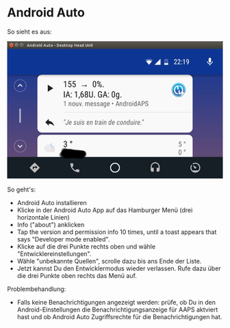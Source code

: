 # Android Auto

So sieht es aus:

![Screenshot 1](../images/Android-auto1.png)

So geht's:

* Android Auto installieren
* Klicke in der Android Auto App auf das Hamburger Menü (drei horizontale Linien)
* Info ("about") anklicken
* Tap the version and permission info 10 times, until a toast appears that says "Developer mode enabled".
* Klicke auf die drei Punkte rechts oben und wähle "Entwicklereinstellungen".
* Wähle "unbekannte Quellen", scrolle dazu bis ans Ende der Liste.
* Jetzt kannst Du den Entwicklermodus wieder verlassen. Rufe dazu über die drei Punkte oben rechts das Menü auf.

Problembehandlung:

* Falls keine Benachrichtigungen angezeigt werden: prüfe, ob Du in den Android-Einstellungen die Benachrichtigungsanzeige für AAPS aktviert hast und ob Android Auto Zugriffsrechte für die Benachrichtigungen hat.
